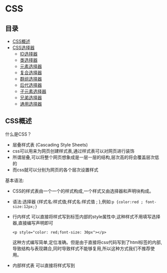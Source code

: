 # CSS


## 目录

* [CSS概述](#CSS概述)
* [CSS选择器](#CSS选择器)
  * [ID选择器](#ID选择器)
  * [类选择器](#类选择器)
  * [元素选择器](#元素选择器)
  * [复合选择器](#复合选择器)
  * [群组选择器](#群组选择器)
  * [后代选择器](#后代选择器)
  * [子元素选择器](#子元素选择器)
  * [兄弟选择器](#兄弟选择器)
  * [通用选择器](#通用选择器)

## CSS概述

什么是CSS？
 
* 层叠样式表 (Cascading Style Sheets)
* css可以用来为网页创建样式表,通过样式表可以对网页进行装饰
* 所谓层叠,可以将整个网页想象成是一层一层的结构,层次高的将会覆盖层次低的
* 而css就可以分别为网页的各个层次设置样式

基本语法:

* CSS的样式表由一个一个的样式构成,一个样式又由选择器和声明块构成。
* 语法:选择器 {样式名:样式值;样式名:样式值 ; },例如:`p {color:red ; font-size:12px;}`

* 行内样式
  可以直接将样式写到标签内部的style属性中,这种样式不用填写选择器,直接编写声明即可
  ```
  <p style="color: red;font-size: 30px"></p>
  ```
  这种方式编写简单,定位准确。但是由于直接将css代码写到了html标签的内部,导致结构与表现耦合,同时导致样式不能够复用,所以这种方式我们不推荐使用。
* 内部样式表
  可以直接将样式写到<style>标签中
  ```
  <style type="text/css">
  p{color:red; font-size: 30px;}
  </style>
  ```
  这样使css独立于html代码,而且可以同时为多个元素设置样式,这是我们使用的比较多的一种方式。
  但是这种方式,样式只能在一个页面中使用,不能在多个页面中重复使用。
* 外部样式表
  可以将所有的样式保存到一个外部的css文件中,然后通过<link>标签将样式表引入到文件中。
  ```
  <link rel="stylesheet" type="text/css" href="style.css">
  ```
  这种方式将样式表放入到了页面的外部,可以在多个页面中引入,同时浏览器加载文件时可以使用缓存,这是我们开发中使用的最多的方式。


## CSS选择器

选择器(selector),会告诉浏览器:网页上的哪些元素需要设置什么样的样式。
比如:p这个选择器就表示选择页面中的所有的p元素,在选择器之后所设置的样式会应用到所有的p元素上。

### ID选择器

• ID选择器,可以根据元素的id属性值选取元素。
• 语法:`#id { }`
* 例子:
  ```
  <!DOCTYPE html>
  <html lang="en">
  <head>
      <meta charset="UTF-8">
      <title>Title</title>
      <style type="text/css">
          #box1 {
              border: 1px solid deeppink;
          }
      </style>
  </head>
  <body>
  
  <div id="box1">我是box1</div>
  <div id="box2">我是box2</div>
  
  </body>
  </html>
  ```

### 类选择器

* 类选择器,可以根据元素的class属性值选取元素。
* 语法:`.className { }`
* 例如:
  ```
  <!DOCTYPE html>
  <html lang="en">
  <head>
      <meta charset="UTF-8">
      <title>Title</title>
      <style type="text/css">
          .all {
              border: 10px double deeppink;
          }
      </style>
  </head>
  <body>
  
  <h1 class="all">我是h1标签</h1>
  <div class="all">我是div标签</div>
  <p class="all">我是p标签</p>
  
  <a href="#" class="all">我是a标签</a>
  <span class="all">我是span标签</span>
  <img class="all" src="img/logo.png" alt="logo">
  
  </body>
  </html>
  ```

### 元素选择器

* 元素选择器(标签选择器),可以根据标签的名字来从页面中选取指定的元素。
* 语法:`标签名 { }`
* 例如:
  ```
  <!DOCTYPE html>
  <html lang="en">
  <head>
      <meta charset="UTF-8">
      <title>Title</title>
      <style type="text/css">
          div {
              border: 1px solid deeppink;
          }
  
          span {
              border: 1px solid blue;
          }
      </style>
  </head>
  <body>
  
  <div class="c1">我是c1</div>
  <div class="c2">我是c2</div>
  
  <span class="c1">我是c1</span>
  <span class="c2">我是c2</span>
  
  </body>
  </html>
  ```

### 复合选择器

* 复合选择器,可以同时使用多个选择器,这样可以选择同时满足多个选择器的元素。
* 语法:`选择器1选择器2{}` 
* 例如:
  ```
  <!DOCTYPE html>
  <html lang="en">
  <head>
      <meta charset="UTF-8">
      <title>Title</title>
      <style type="text/css">
          div.c1 {
              border: 1px solid deeppink;
          }
      </style>
  </head>
  <body>
  
  <div class="c1">我是c1</div>
  <div class="c2">我是c2</div>
  
  <span class="c1">我是c1</span>
  <span class="c2">我是c2</span>
  
  </body>
  </html>
  ```

### 群组选择器

* 群组选择器,可以同时使用多个选择器,多个选择器将被同时应用指定的样式。
* 语法:`选择器1,选择器2,选择器3 { }`
* 例如:
  ```
  <!DOCTYPE html>
  <html lang="en">
  <head>
      <meta charset="UTF-8">
      <title>Title</title>
      <style type="text/css">
          .c1, .c2 {
              margin: 10px;
              border: 1px solid deeppink;
          }
      </style>
  </head>
  <body>
  
  <div class="c1">我是c1</div>
  <div class="c2">我是c2</div>
  
  <span class="c1">我是c1</span>
  <span class="c2">我是c2</span>
  
  </body>
  </html>
  ```

### 后代选择器

标签之间的关系:
* 祖先元素:直接或间接包含后代元素的元素。
* 后代元素:直接或间接被祖先元素包含的元素。
* 父元素:直接包含子元素的元素。
* 子元素:直接被父元素包含的元素。
* 兄弟元素:拥有相同父元素的元素。

* 后代选择器可以根据标签的关系,为处在元素内部的代元素设置样式。
* 语法:`祖先元素 后代元素 后代元素 { }`
* 例如:
  ```
  <!DOCTYPE html>
  <html lang="en">
  <head>
      <meta charset="UTF-8">
      <title>Title</title>
      <style type="text/css">
          div span {
              border: 1px solid deeppink;
          }
      </style>
  </head>
  <body>
  
  <div class="all">我是div标签 <span>我是span标签</span></div>
  
  <span>我是span标签</span>
  
  </body>
  </html>
  ```

### 子元素选择器

* 子元素选择器可以给另一个元素的子元素设置样式。
* 语法:`父元素 > 子元素{}`
* 例如:
  ```
  <!DOCTYPE html>
  <html lang="en">
  <head>
      <meta charset="UTF-8">
      <title>Title</title>
      <style type="text/css">
          div > span {
              border: 1px solid deeppink;
          }
      </style>
  </head>
  <body>
  
  <div class="all">
      我是div标签
      <span>我是span标签</span>
      <p><span>我是span标签</span></p>
  </div>
  
  <span>我是span标签</span>
  
  </body>
  </html>
  ```

其他子元素选择器
• `:first-child`:选择第一个子标签
• `:last-child`:选择最后一个子标签
• `:nth-child`:选择指定位置的子元素
• `:first-of-type`:选择指定类型的第一个子元素
• `:last-of-type`:选择指定类型的最后一个子元素
• `:nth-of-type`:选择指定类型指定位置的子元素

### 兄弟选择器

• 除了根据祖先父子关系,还可以根据兄弟 关系查找元素。
• 语法:
  * `兄弟元素 + 兄弟元素{}` 查找后边一个兄弟元素 
  * `兄弟元素 ~ 兄弟元素{}` 查找后边所有的兄弟元素
* 例如:
  ```
  <!DOCTYPE html>
  <html lang="en">
  <head>
      <meta charset="UTF-8">
      <title>Title</title>
      <style type="text/css">
          div + span {
              border: 1px solid deeppink;
          }
  
          a ~ span {
              border: 1px solid blue;
          }
      </style>
  </head>
  <body>
  
  <div class="all">
      <a href="#">我是a标签</a>
      <span>我是span标签</span>
      <span>我是span标签</span>
      <span>我是span标签</span>
      <p><span>我是span标签</span></p>
  </div>
  
  <span>我是span标签</span>
  
  </body>
  </html>
  ```

### 通用选择器

* 通用选择器,可以同时选中页面中的所有元素。
* 语法:`*{ }`
* 例子:
  ```
  <!DOCTYPE html>
  <html lang="en">
  <head>
      <meta charset="UTF-8">
      <title>Title</title>
      <style type="text/css">
          * {
              border: 1px solid pink;
              margin: 10px;
          }
      </style>
  </head>
  <body>
  
  <h1>我是h1标签</h1>
  <div>我是div标签</div>
  <p>我是p标签</p>
  
  <a href="#">我是a标签</a>
  <span>我是span标签</span>
  <img src="img/logo.png" alt="logo">
  
  </body>
  </html>
  ```
 




 伪类和伪元素
• 有时候,你需要选择本身没有标签,但是 仍然易于识别的网页部位,比如段落首行 或鼠标滑过的连接。CSS为他们提供一些选 择器:伪类和伪元素。

 给链接定义样式
• 有四个伪类可以让你根据访问者与该链接的交 互方式,将链接设置成4种不同的状态。
• 正常链接 – a:link
• 访问过的链接
– a:visited(只能定义字体颜色)
• 鼠标滑过的链接 – a:hover
• 正在点击的链接 – a:active

 其他
• 获取焦点 – :focus
• 指定元素前 – :before
• 指定元素后 – :after
• 选中的元素

 给段落定义样式
• 首字母
– :first-letter
• 首行
– :first-line


 属性选择器
• 属性选择器可以挑选带有特殊属性的标签。 • 语法:
[属性名] [属性名="属性值"] [属性名~="属性值"] [属性名|="属性值"] [属性名^="属性值"] [属性名$="属性值"] [属性名*="属性值"]



 否定伪类
• 否定伪类可以帮助我们选择不是其他东西 的某件东西。
• 语法: :not(选择器){}
• 比如p:not(.hello)表示选择所有的p元素但 是class为hello的除外。

 继承
• 就像父亲的财产会遗传给儿子一样,在CSS中祖先元素的样式 同样也会被子元素继承。
• 继承是指应用在一个标签上的那些CSS样式会同时被应用到其 内嵌标签上。
• 比如为父元素设置了字体颜色,子元素也会应用上相同的颜色。
• 当然并不是所有的样式都会被继承,这一点我们讲到具体样式 时,再去讨论。

选择器的权重

 权重的计算
• 不同的选择器有不同的权重值: – 内联样式:权重是1000
– id选择器:权重是100
– 类、属性、伪类选择器:权重是10 – 元素选择器:权重是1
– 通配符:权重是0
• 计算权重需要将一个样式的全部选择器相加,比如上边的body h1的权重是20,h1的权重是10,所以第一个选择器设置的样 式会优先显示。